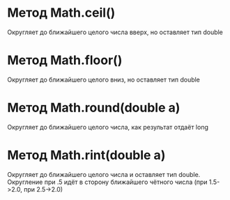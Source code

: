# Метод Math.ceil()
Округляет до ближайшего целого числа вверх, но оставляет тип double
# Метод Math.floor()
Округляет до ближайшего целого вниз, но оставляет тип double
# Метод Math.round(double a)
Округляет до ближайшего целого числа, как результат отдаёт long
# Метод Math.rint(double a)
Округляет до ближайшего целого числа и оставляет тип double.
Округление при .5 идёт в сторону ближайшего чётного числа (при 1.5->2.0, при 2.5->2.0)
